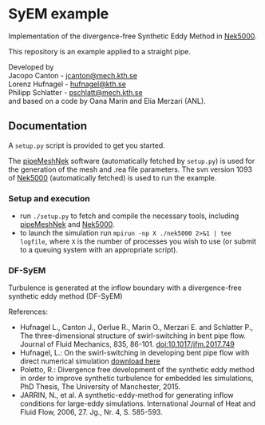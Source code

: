 # SyEM example
Implementation of the divergence-free Synthetic Eddy Method in [Nek5000](https://nek5000.mcs.anl.gov/).

This repository is an example applied to a straight pipe.

Developed by<br />
Jacopo Canton - jcanton@mech.kth.se<br />
Lorenz Hufnagel - hufnagel@kth.se<br />
Philipp Schlatter - pschlatt@mech.kth.se<br />
and based on a code by Oana Marin and Elia Merzari (ANL).

## Documentation
A `setup.py` script is provided to get you started.

The [pipeMeshNek](https://github.com/jcanton/pipeMeshNek) software (automatically fetched by `setup.py`) is used for the generation of the mesh and .rea file parameters.
The svn version 1093 of [Nek5000](https://nek5000.mcs.anl.gov/) (automatically fetched) is used to run the example.

### Setup and execution
 - run `./setup.py` to fetch and compile the necessary tools, including [pipeMeshNek](https://github.com/jcanton/pipeMeshNek) and [Nek5000](https://nek5000.mcs.anl.gov/).
 - to launch the simulation run `mpirun -np X ./nek5000 2>&1 | tee logfile`, where `X` is the number of processes you wish to use (or submit to a queuing system with an appropriate script).

### DF-SyEM
Turbulence is generated at the inflow boundary with a divergence-free synthetic eddy method (DF-SyEM)

References:
 - Hufnagel L., Canton J., Oerlue R., Marin O., Merzari E. and Schlatter P., The three-dimensional structure of swirl-switching in bent pipe flow. Journal of Fluid Mechanics, 835, 86-101. [doi:10.1017/jfm.2017.749](https://www.cambridge.org/core/journals/journal-of-fluid-mechanics/article/threedimensional-structure-of-swirlswitching-in-bent-pipe-flow/859F4DC8D58983DF53CBEDCDBF7CE8F5#)
 - Hufnagel, L.: On the swirl-switching in developing bent pipe flow with direct numerical simulation [download here](http://kth.diva-portal.org/smash/record.jsf?dswid=4091&pid=diva2%3A963050&c=1&searchType=UNDERGRADUATE&language=en&query=&af=%5B%5D&aq=%5B%5B%7B%22freeText%22%3A%22hufnagel%22%7D%5D%5D&aq2=%5B%5B%5D%5D&aqe=%5B%5D&noOfRows=50&sortOrder=author_sort_asc&sortOrder2=title_sort_asc&onlyFullText=false&sf=all)
 - Poletto, R.: Divergence free development of the synthetic eddy method in order to improve synthetic turbulence for embedded les simulations, PhD Thesis, The University of Manchester, 2015.
 - JARRIN, N., et al. A synthetic-eddy-method for generating inflow conditions for large-eddy simulations. International Journal of Heat and Fluid Flow, 2006, 27. Jg., Nr. 4, S. 585-593.
